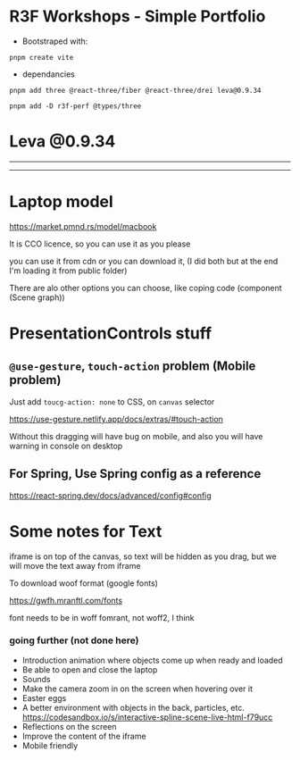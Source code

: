 # R3F Workshops - Simple Portfolio

- Bootstraped with:

```
pnpm create vite
```

- dependancies

```
pnpm add three @react-three/fiber @react-three/drei leva@0.9.34
```

```
pnpm add -D r3f-perf @types/three
```

# Leva @0.9.34

---

---

# Laptop model

<https://market.pmnd.rs/model/macbook>

It is CCO licence, so you can use it as you please

you can use it from cdn or you can download it, (I did both but at the end I'm loading it from public folder)

There are alo other options you can choose, like coping code (component (Scene graph))

# PresentationControls stuff

## `@use-gesture`, `touch-action` problem (Mobile problem)

Just add `toucg-action: none` to CSS, on `canvas` selector

<https://use-gesture.netlify.app/docs/extras/#touch-action>

Without this dragging will have bug on mobile, and also you will have warning in console on desktop

## For Spring, Use Spring config as a reference

<https://react-spring.dev/docs/advanced/config#config>

# Some notes for Text

iframe is on top of the canvas, so text will be hidden as you drag, but we will move the text away from iframe

To download woof format (google fonts)

<https://gwfh.mranftl.com/fonts>

font needs to be in woff fomrant, not woff2, I think

### going further (not done here)

- Introduction animation where objects come up when ready and loaded
- Be able to open and close the laptop
- Sounds
- Make the camera zoom in on the screen when hovering over it
- Easter eggs
- A better environment with objects in the back, particles, etc.
  <https://codesandbox.io/s/interactive-spline-scene-live-html-f79ucc>
- Reflections on the screen
- Improve the content of the iframe
- Mobile friendly
